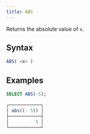 ```yaml
---
title: ABS
---
```


Returns the absolute value of `x`.

## Syntax

```sql
ABS( <x> )
```

## Examples

```sql
SELECT ABS(-5);

┌────────────┐
│ abs((- 5)) │
├────────────┤
│          5 │
└────────────┘
```
